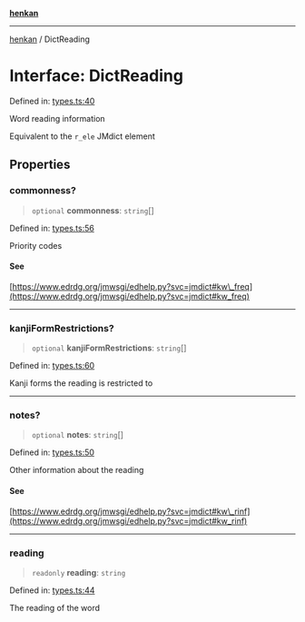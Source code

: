 [**henkan**](../README.md)

***

[henkan](../README.md) / DictReading

# Interface: DictReading

Defined in: [types.ts:40](https://github.com/Ronokof/Henkan/blob/17544df04e711a7f1119a1cdd6fdf0d29ac91844/src/types.ts#L40)

Word reading information

Equivalent to the `r_ele` JMdict element

## Properties

### commonness?

> `optional` **commonness**: `string`[]

Defined in: [types.ts:56](https://github.com/Ronokof/Henkan/blob/17544df04e711a7f1119a1cdd6fdf0d29ac91844/src/types.ts#L56)

Priority codes

#### See

[https://www.edrdg.org/jmwsgi/edhelp.py?svc=jmdict#kw\_freq](https://www.edrdg.org/jmwsgi/edhelp.py?svc=jmdict#kw_freq)

***

### kanjiFormRestrictions?

> `optional` **kanjiFormRestrictions**: `string`[]

Defined in: [types.ts:60](https://github.com/Ronokof/Henkan/blob/17544df04e711a7f1119a1cdd6fdf0d29ac91844/src/types.ts#L60)

Kanji forms the reading is restricted to

***

### notes?

> `optional` **notes**: `string`[]

Defined in: [types.ts:50](https://github.com/Ronokof/Henkan/blob/17544df04e711a7f1119a1cdd6fdf0d29ac91844/src/types.ts#L50)

Other information about the reading

#### See

[https://www.edrdg.org/jmwsgi/edhelp.py?svc=jmdict#kw\_rinf](https://www.edrdg.org/jmwsgi/edhelp.py?svc=jmdict#kw_rinf)

***

### reading

> `readonly` **reading**: `string`

Defined in: [types.ts:44](https://github.com/Ronokof/Henkan/blob/17544df04e711a7f1119a1cdd6fdf0d29ac91844/src/types.ts#L44)

The reading of the word
